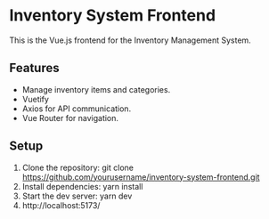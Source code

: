 # Inventory System Frontend

This is the Vue.js frontend for the Inventory Management System.

## Features
- Manage inventory items and categories.
- Vuetify
- Axios for API communication.
- Vue Router for navigation.

## Setup
1. Clone the repository:
   git clone https://github.com/yourusername/inventory-system-frontend.git
2. Install dependencies:
    yarn install
3. Start the dev server:
    yarn dev
4. http://localhost:5173/
